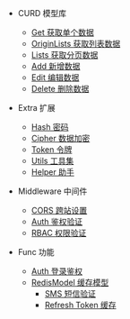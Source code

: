 - CURD 模型库
  - [Get 获取单个数据](curd/get)
  - [OriginLists 获取列表数据](curd/origin-lists)
  - [Lists 获取分页数据](curd/lists)
  - [Add 新增数据](curd/add)
  - [Edit 编辑数据](curd/edit)
  - [Delete 删除数据](curd/delete)

- Extra 扩展
  - [Hash 密码](extra/hash)
  - [Cipher 数据加密](extra/cipher)
  - [Token 令牌](extra/token)
  - [Utils 工具集](extra/utils)
  - [Helper 助手](extra/helper)

- Middleware 中间件
  - [CORS 跨站设置](middleware/cors)
  - [Auth 鉴权验证](middleware/auth)
  - [RBAC 权限验证](middleware/rbac)

- Func 功能
  - [Auth 登录鉴权](func/auth)
  - [RedisModel 缓存模型](func/redis)
    - [SMS 短信验证](redis/sms)
    - [Refresh Token 缓存](redis/refresh-token)
